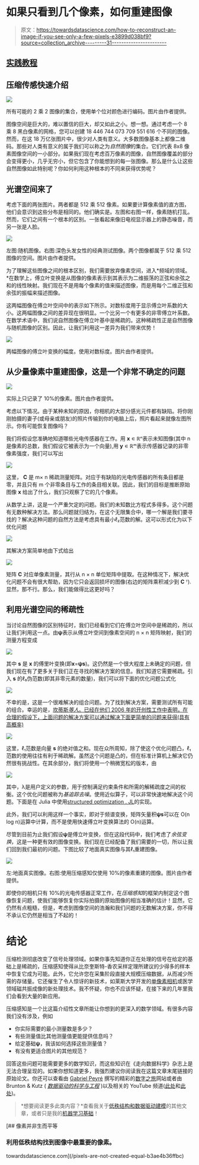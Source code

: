# 如果只看到几个像素，如何重建图像

> 原文：<https://towardsdatascience.com/how-to-reconstruct-an-image-if-you-see-only-a-few-pixels-e3899d038bf9?source=collection_archive---------31----------------------->

## [实践教程](https://towardsdatascience.com/tagged/hands-on-tutorials)

## 压缩传感快速介绍

![](img/267b00cf17f98f584dddee8dbfc50292.png)

所有可能的 2 乘 2 图像的集合，使用单个位对颜色进行编码。图片由作者提供。

图像空间是巨大的，难以置信的巨大，却又如此之小。想一想。通过考虑一个 8 乘 8 黑白像素的网格，您可以创建 18 446 744 073 709 551 616 个不同的图像。然而，在这 18 万亿张图片中，很少对人类有意义。大多数图像基本上都像二维码。那些对人类有意义的属于我们可以称之为*自然图像*的集合。它们代表 8x8 像素图像空间的一小部分。如果我们现在考虑百万像素的图像，自然图像覆盖的部分会变得更小，几乎无穷小，但它包含了你能想到的每一张图像。那么是什么让这些自然图像如此特别呢？你如何利用这种根本的不同来获得优势呢？

## 光谱空间来了

考虑下面的两张图片。两者都是 512 乘 512 像素。如果要计算像素值的直方图，他们会意识到这些分布是相同的。他们确实是。左图和右图一样，像素随机打乱。然而，它们之间有一个根本的区别。一张看起来像旧电视显示器上的静态噪音，而另一张是人脸。

![](img/ee4d23f3f3c2ecc9f39dab863f4e49ca.png)

左图:随机图像。右图:深色头发女性的经典测试图像。两个图像都属于 512 乘 512 图像的空间。图片由作者提供。

为了理解这些图像之间的根本区别，我们需要放弃像素空间，进入*频域的领域。*在数学上，傅立叶变换是从图像的像素表示到其表示为二维振荡的正弦和余弦之和的线性映射。我们现在不是用每个像素的值来描述图像，而是用每个二维正弦和余弦的振幅来描述图像。

这两幅图像在傅立叶空间中的表示如下所示。对数标度用于显示傅立叶系数的大小。这两幅图像之间的差异现在很明显。一个比另一个有更多的非零傅立叶系数。在数学术语中，我们说自然图像在傅立叶基中是稀疏的。这种稀疏性正是自然图像与随机图像的区别。因此，让我们利用这一差异为我们带来优势！

![](img/b61370e36b2fc63a32249ce715d56f12.png)

两幅图像的傅立叶变换的幅度。使用对数标度。图片由作者提供。

## 从少量像素中重建图像，这是一个非常不确定的问题

![](img/f4d920ad94e57c20300d9db785c2e1a1.png)

实际上只记录了 10%的像素。图片由作者提供。

考虑以下情况。由于某种未知的原因，你相机的大部分感光元件都有缺陷。将你刚刚拍摄的妻子(或母亲或朋友)的照片传输到你的电脑上后，照片看起来就像左图所示。你有可能恢复图像吗？

我们将假设您准确地知道哪些光电传感器在工作。用 **x** ∊ ℝⁿ表示未知图像(其中 n 是像素的总数，我们假设它被表示为一个向量),用 **y** ∊ ℝᵐ表示传感器记录的非零像素强度，我们可以写出

![](img/94ac03be0a1d7e3e81ec695378193b4d.png)

这里， **C** 是 m× n 稀疏测量矩阵。对应于有缺陷的光电传感器的所有条目都是零，并且只有 m 个非零条目与工作的条目相关联。因此，我们的目标是推断原始图像 **x** 给出了什么，我们只观察了它的几个像素。

从数学上讲，这是一个严重欠定的问题。我们的未知数比方程式多得多。这个问题有无数种解决方法。那么问题就归结为，在这个无限集合中，哪一个解是我们要寻找的？解决这种问题的自然方法是考虑具有最小ℓ₂范数的解。这可以形式化为以下优化问题

![](img/422217e85e814bf1ac9c350290deaa29.png)

其解决方案简单地由下式给出

![](img/40d57231fcff985038300c3804de981a.png)

矩阵 **C** 对应单像素测量，其行从 n × n 单位矩阵中提取。在这种情况下，解决优化问题不会有很大帮助，因为它只会返回损坏的图像(右边的矩阵乘积减少到 **C** ᵀ).显然，那不行。那么，我们能做得比这更好吗？

## 利用光谱空间的稀疏性

当讨论自然图像的区别特征时，我们已经看到它们在傅立叶空间中是稀疏的，所以让我们利用这一点。由**ψ**表示从傅立叶空间到像素空间的 n × n 矩阵映射，我们的测量方程变成

![](img/d66c1042ab6b4173b01bf7660e3ffc3e.png)

其中 **s** 是 **x** 的傅里叶变换(即**x**=**ψs**)。这仍然是一个很大程度上未确定的问题，但我们现在有了更多关于我们正在寻找的解决方案的信息。我们知道它需要稀疏。引入 **s** 的ℓ₀伪范数(即其非零元素的数量)，我们可以将下面的优化问题公式化

![](img/04e45f6fd26dd223c4b9bb61a9f00ea2.png)

不幸的是，这是一个很难解决的组合问题。为了找到解决方案，需要测试所有可能的组合。幸运的是，[坎蒂斯*等人*。已经在他们 2006 年的开创性工作中表明，在合理的假设下，上面问题的解决方案可以通过解决下面更简单的问题来获得(具有高概率)](https://arxiv.org/abs/math/0503066)

![](img/396a11334189d3e0c02635d3b89a73a6.png)

这里，ℓ₁范数是向量 **s** 的绝对值之和。现在众所周知，除了使这个优化问题凸，ℓ₁范数的使用往往有利于稀疏解。虽然这个问题是凸的，但在标准计算机上解决它仍然很有挑战性。在其余部分，我们将使用一个稍微宽松的版本，由

![](img/36821e1e613ee00785c1da1eb5c262f1.png)

其中，λ是用户定义的参数，用于控制满足约束条件和所需的解稀疏度之间的权衡。这个优化问题被称为*基追踪去噪*。使用近似算子，可以非常快速地解决这个问题。下面是在 Julia 中使用[structured optimization . JL](https://github.com/kul-forbes/StructuredOptimization.jl)的实现。

此外，我们可以利用这样一个事实，即对于频谱变换，矩阵矢量积**ψs**可以在 O(n log n)运算中计算，而不是使用快速傅立叶变换算法的 O(n)运算。

尽管到目前为止我们假设**ψ**是傅立叶变换，但在这段代码中，我们考虑了*余弦变换*，这是一种更有效的图像变换。我们现在已经配备了我们需要的一切，所以让我们回到我们最初的问题。下图比较了地面真实图像与其ℓ₁重建图像。

![](img/2762145bcdcbe4a856f4c7c81f3e83ea.png)

左:地面真实图像。右图:使用压缩感知仅使用 10%的像素重建的图像。图片由作者提供。

即使你的相机只有 10%的光电传感器正常工作，在*压缩感知*的框架内制定这个图像恢复问题，使我们能够恢复你实际拍摄的原始图像的相当准确的估计！显然，它仍然有点粗糙，但是，考虑到图像空间的浩瀚和我们问题的无数解决方案，你不得不承认它仍然是相当了不起的！

# 结论

压缩检测彻底改变了信号处理领域。如果你事先知道你正在处理的信号在给定的基础上是稀疏的，压缩感知使得从比奈奎斯特-香农采样定理所建议的少得多的样本中恢复它成为可能。此外，它允许您在采集阶段直接大规模压缩数据，从而减少所需的存储量。它还催生了令人惊讶的新技术，如莱斯大学开发的[单像素相机](https://www.ams.org/publicoutreach/math-history/hap7-pixel.pdf)或医学领域磁共振成像的新处理技术。我不怀疑，你也不应该怀疑，在接下来的几年里我们会看到大量的新应用。

压缩感知是一个比这篇介绍性文章所能让你想到的更深入的数学领域。有很多内容我们没有涉及，例如

*   你实际需要的最小测量数是多少？
*   有些测量值比其他测量值更能提供信息吗？
*   给定基础**ψ**，我该如何选择这些测量值？
*   有没有更适合图片的其他规范？

回答这些问题可能需要更多的数学知识，而这些知识在《走向数据科学》杂志上是无法合理呈现的。如果你想知道更多，我强烈建议你阅读我在这篇文章末尾链接的原始论文。你还可以查看由 [Gabriel Peyré](https://twitter.com/gabrielpeyre) 撰写的精彩的[数字之旅](http://www.numerical-tours.com/)网站或者由 Brunton & Kutz ( [*数据驱动的科学与工程*](http://www.databookuw.com/) )以及相关的 YouTube 频道([此处](https://www.youtube.com/c/Eigensteve/videos)和[此处](https://www.youtube.com/channel/UCoUOaSVYkTV6W4uLvxvgiFA/videos))。

> *想要阅读更多此类内容？*查看我关于[低秩结构和数据驱动建模](https://loiseau-jc.medium.com/list/lowrank-structure-and-datadriven-modeling-8f39635a90ea)的其他文章，或者只是我的[机器学习基础](https://loiseau-jc.medium.com/list/machine-learning-basics-0baf10d8f8b5)！

[](/pixels-are-not-created-equal-b3ae4b36ffbc) [## 像素并非生而平等

### 利用低秩结构找到图像中最重要的像素。

towardsdatascience.com](/pixels-are-not-created-equal-b3ae4b36ffbc)